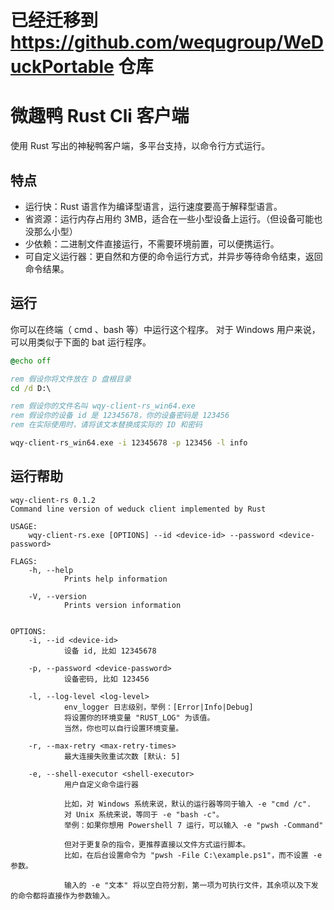 
# **已经迁移到 https://github.com/wequgroup/WeDuckPortable 仓库**

# 微趣鸭 Rust Cli 客户端

使用 Rust 写出的神秘鸭客户端，多平台支持，以命令行方式运行。

## 特点

 - 运行快：Rust 语言作为编译型语言，运行速度要高于解释型语言。
 - 省资源：运行内存占用约 3MB，适合在一些小型设备上运行。（但设备可能也没那么小型）
 - 少依赖：二进制文件直接运行，不需要环境前置，可以便携运行。
 - 可自定义运行器：更自然和方便的命令运行方式，并异步等待命令结束，返回命令结果。

## 运行

你可以在终端（ cmd 、bash 等）中运行这个程序。
对于 Windows 用户来说，可以用类似于下面的 bat 运行程序。

```bat
@echo off

rem 假设你将文件放在 D 盘根目录
cd /d D:\

rem 假设你的文件名叫 wqy-client-rs_win64.exe
rem 假设你的设备 id 是 12345678，你的设备密码是 123456
rem 在实际使用时，请将该文本替换成实际的 ID 和密码

wqy-client-rs_win64.exe -i 12345678 -p 123456 -l info
```

## 运行帮助

```
wqy-client-rs 0.1.2
Command line version of weduck client implemented by Rust

USAGE:
    wqy-client-rs.exe [OPTIONS] --id <device-id> --password <device-password>

FLAGS:
    -h, --help
            Prints help information

    -V, --version
            Prints version information


OPTIONS:
    -i, --id <device-id>
            设备 id, 比如 12345678

    -p, --password <device-password>
            设备密码, 比如 123456

    -l, --log-level <log-level>
            env_logger 日志级别，举例：[Error|Info|Debug]
            将设置你的环境变量 "RUST_LOG" 为该值。
            当然，你也可以自行设置环境变量。
            
    -r, --max-retry <max-retry-times>
            最大连接失败重试次数 [默认: 5]

    -e, --shell-executor <shell-executor>
            用户自定义命令运行器

            比如，对 Windows 系统来说，默认的运行器等同于输入 -e "cmd /c".
            对 Unix 系统来说，等同于 -e "bash -c"。
            举例：如果你想用 Powershell 7 运行，可以输入 -e "pwsh -Command"

            但对于更复杂的指令，更推荐直接以文件方式运行脚本。
            比如，在后台设置命令为 "pwsh -File C:\example.ps1"，而不设置 -e 参数。
            
            输入的 -e "文本" 将以空白符分割，第一项为可执行文件，其余项以及下发的命令都将直接作为参数输入。

```

